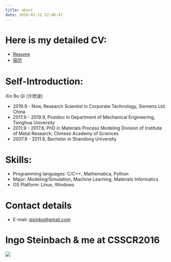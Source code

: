 ```yaml
---
title: about
date: 2016-01-12 22:40:47
---
```


# Here is my detailed CV:
- [Resume](https://www.jianguoyun.com/p/DS_c0l0Q5NH7Bhj3gXs)
- [简历](https://www.jianguoyun.com/p/DfaLAzcQ5NH7Bhj9gXs)

# Self-Introduction:

Xin Bo Qi (亓欣波) 
- 2019.9 - Now, Research Scientist in Corporate Technology, Siemens Ltd. China
- 2017.9 - 2019.9, Postdoc in Department of Mechanical Engineering, Tsinghua University
- 2011.9 - 2017.6, PhD in Materials Process Modeling Division of Institute of Metal Research, Chinese Academy of Sciences
- 2007.9 - 2011.6, Bachelor in Shandong University

# Skills:
- Programming languages: C/C++, Mathematica, Python
- Major: Modeling/Simulation, Machine Learning, Materials Informatics
- OS Platform: Linux, Windows

# Contact details

- E-mail: qixinbo@gmail.com

# Ingo Steinbach & me at CSSCR2016

![](https://ws1.sinaimg.cn/large/0072Lfvtly1fvjlby1erxj31w02iob29.jpg)
